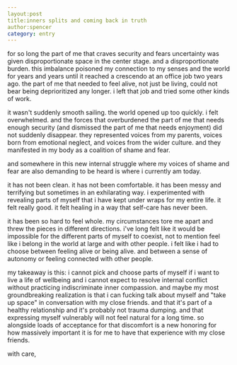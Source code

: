 ```yaml
---
layout:post 
title:inners splits and coming back in truth
author:spencer 
category: entry
---
```


for so long the part of me that craves security and fears uncertainty was given disproportionate space in the center stage. and a disproportionate burden. this imbalance poisoned my connection to my senses and the world for years and years until it reached a crescendo at an office job two years ago. the part of me that needed to feel alive, not just be living, could not bear being deprioritized any longer. i left that job and tried some other kinds of work. 

it wasn't suddenly smooth sailing. the world opened up too quickly. i felt overwhelmed. and the forces that overburdened the part of me that needs enough security (and dismissed the part of me that needs enjoyment) did not suddenly disappear. they represented voices from my parents, voices born from emotional neglect, and voices from the wider culture. and they manifested in my body as a coalition of shame and fear.

and somewhere in this new internal struggle where my voices of shame and fear are also demanding to be heard is where i currently am today. 

it has not been clean. it has not been comfortable. it has been messy and terrifying but sometimes in an exhilarating way. i experimented with revealing parts of myself that i have kept under wraps for my entire life. it felt really good. it felt healing in a way that self-care has never been. 

it has been so hard to feel whole. my circumstances tore me apart and threw the pieces in different directions. i've long felt like it would be impossible for the different parts of myself to coexist, not to mention feel like i belong in the world at large and with other people. i felt like i had to choose between feeling alive or being alive. and between a sense of autonomy or feeling connected with other people. 

my takeaway is this:
i cannot pick and choose parts of myself if i want to live a life of wellbeing and i cannot expect to resolve internal conflict without practicing indiscriminate inner compassion. and maybe my most groundbreaking realization is that i can fucking talk about myself and "take up space" in conversation with my close friends. and that it's part of a healthy relationship and it's probably not trauma dumping. and that expressing myself vulnerably will not feel natural for a long time. so alongside loads of acceptance for that discomfort is a new honoring for how massively important it is for me to have that experience with my close friends. 

with care,
